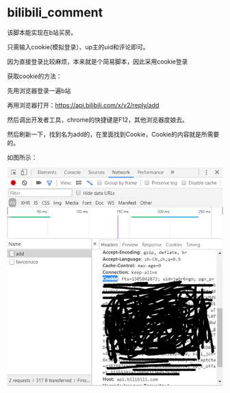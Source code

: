 # bilibili_comment

该脚本能实现在b站买房。

只需输入cookie(模拟登录）、up主的uid和评论即可。

因为直接登录比较麻烦，本来就是个简易脚本，因此采用cookie登录

获取cookie的方法：

先用浏览器登录一遍b站

再用浏览器打开：https://api.bilibili.com/x/v2/reply/add

然后调出开发者工具，chrome的快捷键是F12，其他浏览器度娘去。

然后刷新一下，找到名为add的，在里面找到Cookie，Cookie的内容就是所需要的。

如图所示：

![image](https://github.com/junhao69535/bilibili_comment/blob/master/cookie.png)

